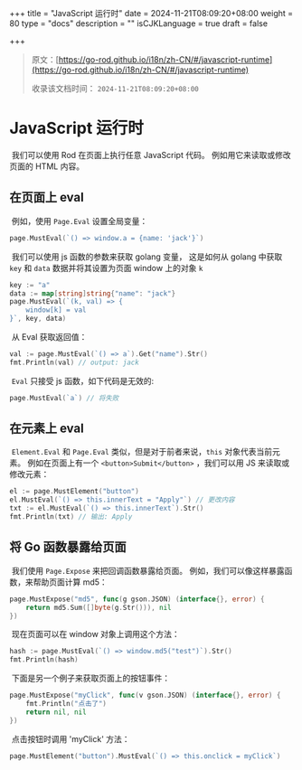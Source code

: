 +++
title = "JavaScript 运行时"
date = 2024-11-21T08:09:20+08:00
weight = 80
type = "docs"
description = ""
isCJKLanguage = true
draft = false

+++

> 原文：[https://go-rod.github.io/i18n/zh-CN/#/javascript-runtime](https://go-rod.github.io/i18n/zh-CN/#/javascript-runtime)
>
> 收录该文档时间： `2024-11-21T08:09:20+08:00`

# JavaScript 运行时

​	我们可以使用 Rod 在页面上执行任意 JavaScript 代码。 例如用它来读取或修改页面的 HTML 内容。

## 在页面上 eval

​	例如，使用 `Page.Eval` 设置全局变量：

```go
page.MustEval(`() => window.a = {name: 'jack'}`)
```

​	我们可以使用 js 函数的参数来获取 golang 变量， 这是如何从 golang 中获取 `key` 和 `data` 数据并将其设置为页面 window 上的对象 `k`

```go
key := "a"
data := map[string]string{"name": "jack"}
page.MustEval(`(k, val) => {
    window[k] = val
}`, key, data)
```

​	从 Eval 获取返回值：

```go
val := page.MustEval(`() => a`).Get("name").Str()
fmt.Println(val) // output: jack
```

​	`Eval` 只接受 js 函数，如下代码是无效的:

```go
page.MustEval(`a`) // 将失败
```

## 在元素上 eval

​	`Element.Eval` 和 `Page.Eval` 类似，但是对于前者来说，`this` 对象代表当前元素。 例如在页面上有一个 `<button>Submit</button>` ，我们可以用 JS 来读取或修改元素：

```go
el := page.MustElement("button")
el.MustEval(`() => this.innerText = "Apply"`) // 更改内容
txt := el.MustEval(`() => this.innerText`).Str()
fmt.Println(txt) // 输出: Apply
```

## 将 Go 函数暴露给页面

​	我们使用 `Page.Expose` 来把回调函数暴露给页面。 例如，我们可以像这样暴露函数，来帮助页面计算 md5：

```go
page.MustExpose("md5", func(g gson.JSON) (interface{}, error) {
    return md5.Sum([]byte(g.Str())), nil
})
```

​	现在页面可以在 window 对象上调用这个方法：

```go
hash := page.MustEval(`() => window.md5("test")`).Str()
fmt.Println(hash)
```

​	下面是另一个例子来获取页面上的按钮事件：

```go
page.MustExpose("myClick", func(v gson.JSON) (interface{}, error) {
    fmt.Println("点击了")
    return nil, nil
})
```

​	点击按钮时调用 'myClick' 方法：

```go
page.MustElement("button").MustEval(`() => this.onclick = myClick`)
```
